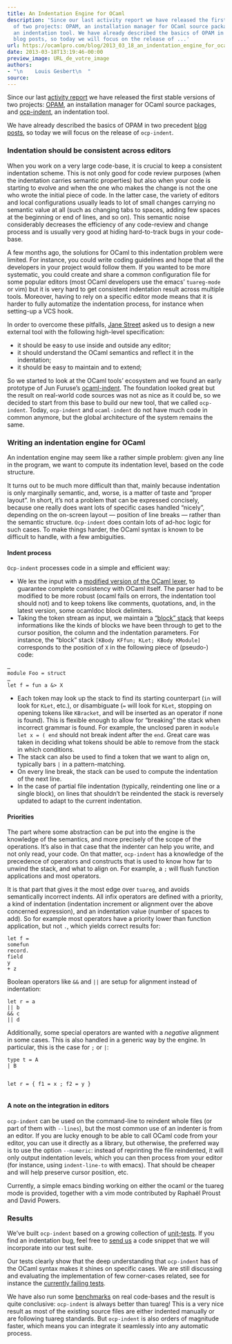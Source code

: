 ```yaml
---
title: An Indentation Engine for OCaml
description: 'Since our last activity report we have released the first stable versions
  of two projects: OPAM, an installation manager for OCaml source packages, and ocp-indent,
  an indentation tool. We have already described the basics of OPAM in two precedent
  blog posts, so today we will focus on the release of ...'
url: https://ocamlpro.com/blog/2013_03_18_an_indentation_engine_for_ocaml
date: 2013-03-18T13:19:46-00:00
preview_image: URL_de_votre_image
authors:
- "\n    Louis Gesbert\n  "
source:
---
```


<p>Since our last <a href="https://ocamlpro.com/blog/2013_02_18_overview_of_current_activities">activity report</a> we have released the first stable versions of two projects: <a href="https://opam.ocamlpro.com/">OPAM</a>, an installation manager for OCaml source packages, and <a href="https://github.com/OCamlPro/ocp-indent">ocp-indent</a>, an indentation tool.</p>
<p>We have already described the basics of OPAM in two precedent <a href="https://ocamlpro.com/blog/2013_01_17_beta_release_of_opam">blog</a> <a href="https://ocamlpro.com/blog/2013_03_15_opam_1.0.0_released">posts</a>, so today we will focus on the release of <code>ocp-indent</code>.</p>
<h3>Indentation should be consistent across editors</h3>
<p>When you work on a very large code-base, it is crucial to keep a
consistent indentation scheme. This is not only good for code review
purposes (when the indentation carries semantic properties) but also
when your code is starting to evolve and when the one who makes the
change is not the one who wrote the initial piece of code. In the latter
case, the variety of editors and local configurations usually leads to
lot of small changes carrying no semantic value at all (such as changing
tabs to spaces, adding few spaces at the beginning or end of lines, and
so on). This semantic noise considerably decreases the efficiency of
any code-review and change process and is usually very good at hiding
hard-to-track bugs in your code-base.</p>
<p>A few months ago, the solutions for OCaml to this indentation problem
were limited. For instance, you could write coding guidelines and hope
that all the developers in your project would follow them. If you wanted
to be more systematic, you could create and share a common
configuration file for some popular editors (most OCaml developers use
the emacs&rsquo; <code>tuareg-mode</code> or vim) but it is very hard to get
consistent indentation result across multiple tools. Moreover, having to
rely on a specific editor mode means that it is harder to fully
automatize the indentation process, for instance when setting-up a VCS
hook.</p>
<p>In order to overcome these pitfalls, <a href="https://www.janestreet.com/">Jane Street</a> asked us to design a new external tool with the following high-level specification:</p>
<ul>
<li>it should be easy to use inside and outside any editor;
</li>
<li>it should understand the OCaml semantics and reflect it in the indentation;
</li>
<li>it should be easy to maintain and to extend;
</li>
</ul>
<p>So we started to look at the OCaml tools&rsquo; ecosystem and we found an early prototype of Jun Furuse&rsquo;s <a href="https://bitbucket.org/camlspotter">ocaml-indent</a>.
The foundation looked great but the result on real-world code sources
was not as nice as it could be, so we decided to start from this base to
build our new tool, that we called <code>ocp-indent</code>. Today, <code>ocp-indent</code> and <code>ocaml-indent</code> do not have much code in common anymore, but the global architecture of the system remains the same.</p>
<h3>Writing an indentation engine for OCaml</h3>
<p>An indentation engine may seem like a rather simple problem: given
any line in the program, we want to compute its indentation level, based
on the code structure.</p>
<p>It turns out to be much more difficult than that, mainly because
indentation is only marginally semantic, and, worse, is a matter of
taste and &ldquo;proper layout&rdquo;. In short, it&rsquo;s not a problem that can be
expressed concisely, because one really does want lots of specific cases
handled &ldquo;nicely&rdquo;, depending on the on-screen layout &mdash; position of line
breaks &mdash; rather than the semantic structure. <code>Ocp-indent</code>
does contain lots of ad-hoc logic for such cases. To make things harder,
the OCaml syntax is known to be difficult to handle, with a few
ambiguities.</p>
<h4>Indent process</h4>
<p><code>Ocp-indent</code> processes code in a simple and efficient way:</p>
<ul>
<li>We lex the input with a <a href="https://github.com/OCamlPro/ocp-indent/blob/master/src/approx_lexer.mll">modified version of the OCaml lexer</a>,
to guarantee complete consistency with OCaml itself. The parser had to
be modified to be more robust (ocaml fails on errors, the indentation
tool should not) and to keep tokens like comments, quotations, and, in
the latest version, some ocamldoc block delimiters.
</li>
<li>Taking the token stream as input, we maintain a <a href="https://github.com/OCamlPro/ocp-indent/blob/master/src/indentBlock.ml">&ldquo;block&rdquo; stack</a>
that keeps informations like the kinds of blocks we have been through
to get to the cursor position, the column and the indentation
parameters. For instance, the &ldquo;block&rdquo; stack <code>[KBody KFfun; KLet; KBody KModule]</code> corresponds to the position of <code>X</code> in the following piece of (pseudo-) code:
</li>
</ul>
<pre><code class="language-ocaml">&hellip;
module Foo = struct
&hellip;
let f = fun a &amp;&gt; X
</code></pre>
<ul>
<li>Each token may look up the stack to find its starting counterpart (<code>in</code> will look for <code>KLet</code>, etc.), or disambiguate (<code>=</code> will look for <code>KLet</code>, stopping on opening tokens like <code>KBracket</code>,
and will be inserted as an operator if none is found). This is flexible
enough to allow for &ldquo;breaking&rdquo; the stack when incorrect grammar is
found. For example, the unclosed paren in <code>module let x = ( end</code> should not break indent after the <code>end</code>. Great care was taken in deciding what tokens should be able to remove from the stack in which conditions.
</li>
<li>The stack can also be used to find a token that we want to align on, typically bars <code>|</code> in a pattern-matching.
</li>
<li>On every line break, the stack can be used to compute the indentation of the next line.
</li>
<li>In the case of partial file indentation (typically, reindenting one
line or a single block), on lines that shouldn&rsquo;t be reindented the stack
is reversely updated to adapt to the current indentation.
</li>
</ul>
<h4>Priorities</h4>
<p>The part where some abstraction can be put into the engine is the
knowledge of the semantics, and more precisely of the scope of the
operations. It&rsquo;s also in that case that the indenter can help you write,
and not only read, your code. On that matter, <code>ocp-indent</code>
has a knowledge of the precedence of operators and constructs that is
used to know how far to unwind the stack, and what to align on. For
example, a <code>;</code> will flush function applications and most operators.</p>
<p>It is that part that gives it the most edge over <code>tuareg</code>,
and avoids semantically incorrect indents. All infix operators are
defined with a priority, a kind of indentation (indentation increment or
alignment over the above concerned expression), and an indentation
value (number of spaces to add). So for example most operators have a
priority lower than function application, but not <code>.</code>, which yields correct results for:</p>
<pre><code class="language-ocaml">let f =
somefun
record.
field
y
+ z
</code></pre>
<p>Boolean operators like <code>&amp;&amp;</code> and <code>||</code> are setup for alignment instead of indentation:</p>
<pre><code class="language-ocaml">let r = a
|| b
&amp;&amp; c
|| d
</code></pre>
<p>Additionally, some special operators are wanted with a <em>negative</em> alignment in some cases. This is also handled in a generic way by the engine. In particular, this is the case for <code>;</code> or <code>|</code>:</p>
<pre><code class="language-ocaml">type t = A
| B

let r = { f1 = x
; f2 = y
}
</code></pre>
<h4>A note on the integration in editors</h4>
<p><code>ocp-indent</code> can be used on the command-line to reindent whole files (or part of them with <code>--lines</code>),
but the most common use of an indenter is from an editor. If you are
lucky enough to be able to call OCaml code from your editor, you can use
it directly as a library, but otherwise, the preferred way is to use
the option <code>--numeric</code>: instead of reprinting the file
reindented, it will only output indentation levels, which you can then
process from your editor (for instance, using <code>indent-line-to</code> with emacs). That should be cheaper and will help preserve cursor position, etc.</p>
<p>Currently, a simple emacs binding working on either the ocaml or the
tuareg mode is provided, together with a vim mode contributed by Rapha&euml;l
Proust and David Powers.</p>
<h3>Results</h3>
<p>We&rsquo;ve built <code>ocp-indent</code> based on a growing collection of <a href="https://github.com/OCamlPro/ocp-indent/tree/master/tests/passing">unit-tests</a>. If you find an indentation bug, feel free to <a href="https://github.com/OCamlPro/ocp-indent/issues">send us</a> a code snippet that we will incorporate into our test suite.</p>
<p>Our tests clearly show that the deep understanding that <code>ocp-indent</code>
has of the OCaml syntax makes it shines on specific cases. We are still
discussing and evaluating the implementation of few corner-cases
related, see for instance the <a href="http://htmlpreview.github.com/?https://github.com/OCamlPro/ocp-indent/blob/master/tests/failing.html">currently failing tests</a>.</p>
<p>We have also run some <a href="https://htmlpreview.github.com/?https://github.com/AltGr/ocp-indent-tests/blob/master/status.html">benchmarks</a> on real code-bases and the result is quite conclusive: <code>ocp-indent</code>
is always better than tuareg! This is a very nice result as most of the
existing source files are either indented manually or are following
tuareg standards. But <code>ocp-indent</code> is also orders of magnitude faster, which means you can integrate it seamlessly into any automatic process.</p>

